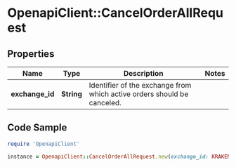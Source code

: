 # OpenapiClient::CancelOrderAllRequest

## Properties

Name | Type | Description | Notes
------------ | ------------- | ------------- | -------------
**exchange_id** | **String** | Identifier of the exchange from which active orders should be canceled. | 

## Code Sample

```ruby
require 'OpenapiClient'

instance = OpenapiClient::CancelOrderAllRequest.new(exchange_id: KRAKEN)
```



